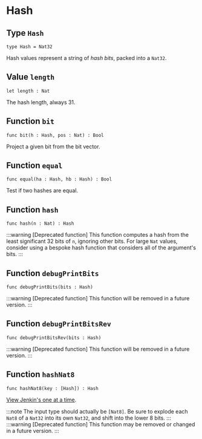 # Hash

## Type `Hash`
``` motoko no-repl
type Hash = Nat32
```

 Hash values represent a string of _hash bits_, packed into a `Nat32`.

## Value `length`
``` motoko no-repl
let length : Nat
```

 The hash length, always 31.

## Function `bit`
``` motoko no-repl
func bit(h : Hash, pos : Nat) : Bool
```

 Project a given bit from the bit vector.

## Function `equal`
``` motoko no-repl
func equal(ha : Hash, hb : Hash) : Bool
```

 Test if two hashes are equal.

## Function `hash`
``` motoko no-repl
func hash(n : Nat) : Hash
```

:::warning [Deprecated function]
This function computes a hash from the least significant 32 bits of `n`, ignoring other bits.
For large `Nat` values, consider using a bespoke hash function that considers all of the argument's bits.
:::

## Function `debugPrintBits`
``` motoko no-repl
func debugPrintBits(bits : Hash)
```

:::warning [Deprecated function]
This function will be removed in a future version.
:::

## Function `debugPrintBitsRev`
``` motoko no-repl
func debugPrintBitsRev(bits : Hash)
```

:::warning [Deprecated function]
This function will be removed in a future version.
:::

## Function `hashNat8`
``` motoko no-repl
func hashNat8(key : [Hash]) : Hash
```

 [View Jenkin's one at a time](https://en.wikipedia.org/wiki/Jenkins_hash_function#one_at_a_time).

:::note
The input type should actually be `[Nat8]`.
Be sure to explode each `Nat8` of a `Nat32` into its own `Nat32`, and shift into the lower 8 bits.
:::
:::warning [Deprecated function]
This function may be removed or changed in a future version.
:::
